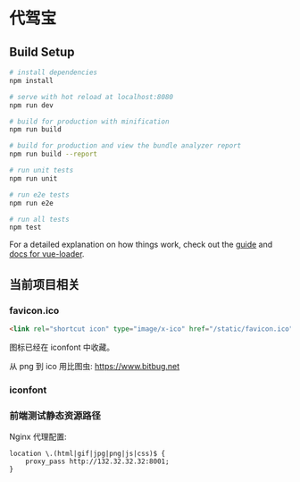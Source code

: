 # 代驾宝

## Build Setup

``` bash
# install dependencies
npm install

# serve with hot reload at localhost:8080
npm run dev

# build for production with minification
npm run build

# build for production and view the bundle analyzer report
npm run build --report

# run unit tests
npm run unit

# run e2e tests
npm run e2e

# run all tests
npm test
```

For a detailed explanation on how things work, check out the [guide](http://vuejs-templates.github.io/webpack/) and [docs for vue-loader](http://vuejs.github.io/vue-loader).

## 当前项目相关

### favicon.ico

```html
<link rel="shortcut icon" type="image/x-ico" href="/static/favicon.ico">
```

图标已经在 iconfont 中收藏。

从 png 到 ico 用比图虫: https://www.bitbug.net

### iconfont

### 前端测试静态资源路径

Nginx 代理配置:
```config
location \.(html|gif|jpg|png|js|css)$ {
    proxy_pass http://132.32.32.32:8001;
}
```
